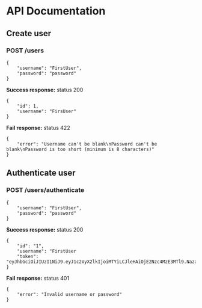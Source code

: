 # API Documentation

## Create user
### POST /users

```
{
    "username": "FirstUser",
    "password": "password"
}
```
**Success response:**
status 200
```
{
    "id": 1,
    "username": "FirsUser"
}
```
**Fail response:**
status 422
```
{
    "error": "Username can't be blank\nPassword can't be blank\nPassword is too short (minimum is 8 characters)"
}
```

## Authenticate user
### POST /users/authenticate

```
{
    "username": "FirstUser",
    "password": "password"
}
```
**Success response:**
status 200
```
{
    "id": "1",
    "username": "FirstUser
    "token": "eyJhbGciOiJIUzI1NiJ9.eyJ1c2VyX2lkIjoiMTYiLCJleHAiOjE2Nzc4MzE3MTl9.Naza9eBuu2alJpMW1EK_M05NpFVoDleztPwBrxho3cM"
}
```
**Fail response:**
status 401
```
{
    "error": "Invalid username or password"
}
```
